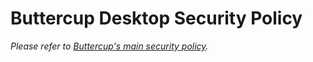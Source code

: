 # Buttercup Desktop Security Policy

_Please refer to [Buttercup's main security policy](https://github.com/buttercup/dossier/blob/master/SECURITY.md)._

